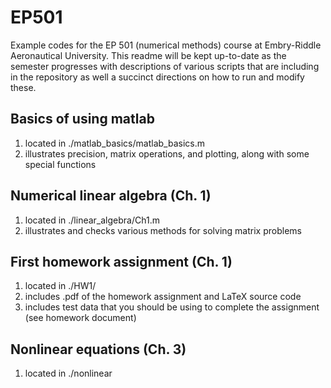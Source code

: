 # EP501

Example codes for the EP 501 (numerical methods) course at Embry-Riddle Aeronautical University.  This readme will be kept up-to-date as the semester progresses with descriptions of various scripts that are including in the repository as well a succinct directions on how to run and modify these.  

## Basics of using matlab

1)  located in ./matlab_basics/matlab_basics.m
2)  illustrates precision, matrix operations, and plotting, along with some special functions

## Numerical linear algebra (Ch. 1)

1)  located in ./linear_algebra/Ch1.m
2)  illustrates and checks various methods for solving matrix problems

## First homework assignment (Ch. 1)

1)  located in ./HW1/
2)  includes .pdf of the homework assignment and LaTeX source code
3)  includes test data that you should be using to complete the assignment (see homework document)

## Nonlinear equations (Ch. 3)

1)  located in ./nonlinear

